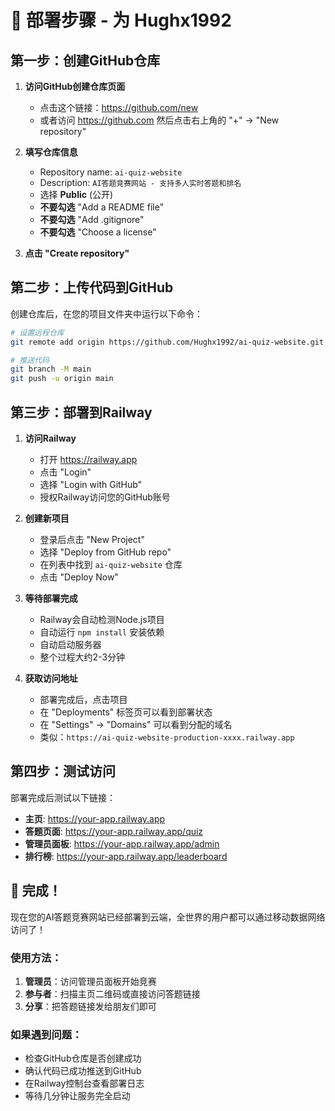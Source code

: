# 🚀 部署步骤 - 为 Hughx1992

## 第一步：创建GitHub仓库

1. **访问GitHub创建仓库页面**
   - 点击这个链接：https://github.com/new
   - 或者访问 https://github.com 然后点击右上角的 "+" → "New repository"

2. **填写仓库信息**
   - Repository name: `ai-quiz-website`
   - Description: `AI答题竞赛网站 - 支持多人实时答题和排名`
   - 选择 **Public** (公开)
   - **不要勾选** "Add a README file"
   - **不要勾选** "Add .gitignore"
   - **不要勾选** "Choose a license"

3. **点击 "Create repository"**

## 第二步：上传代码到GitHub

创建仓库后，在您的项目文件夹中运行以下命令：

```bash
# 设置远程仓库
git remote add origin https://github.com/Hughx1992/ai-quiz-website.git

# 推送代码
git branch -M main
git push -u origin main
```

## 第三步：部署到Railway

1. **访问Railway**
   - 打开 https://railway.app
   - 点击 "Login"
   - 选择 "Login with GitHub"
   - 授权Railway访问您的GitHub账号

2. **创建新项目**
   - 登录后点击 "New Project"
   - 选择 "Deploy from GitHub repo"
   - 在列表中找到 `ai-quiz-website` 仓库
   - 点击 "Deploy Now"

3. **等待部署完成**
   - Railway会自动检测Node.js项目
   - 自动运行 `npm install` 安装依赖
   - 自动启动服务器
   - 整个过程大约2-3分钟

4. **获取访问地址**
   - 部署完成后，点击项目
   - 在 "Deployments" 标签页可以看到部署状态
   - 在 "Settings" → "Domains" 可以看到分配的域名
   - 类似：`https://ai-quiz-website-production-xxxx.railway.app`

## 第四步：测试访问

部署完成后测试以下链接：
- **主页**: https://your-app.railway.app
- **答题页面**: https://your-app.railway.app/quiz
- **管理员面板**: https://your-app.railway.app/admin
- **排行榜**: https://your-app.railway.app/leaderboard

## 🎉 完成！

现在您的AI答题竞赛网站已经部署到云端，全世界的用户都可以通过移动数据网络访问了！

### 使用方法：
1. **管理员**：访问管理员面板开始竞赛
2. **参与者**：扫描主页二维码或直接访问答题链接
3. **分享**：把答题链接发给朋友们即可

### 如果遇到问题：
- 检查GitHub仓库是否创建成功
- 确认代码已成功推送到GitHub
- 在Railway控制台查看部署日志
- 等待几分钟让服务完全启动
